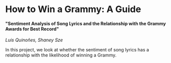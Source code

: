 # How to Win a Grammy: A Guide
#### "Sentiment Analysis of Song Lyrics and the Relationship with the Grammy Awards for Best Record"
*Luis Quinoñes, Shaney Sze*

In this project, we look at whether the sentiment of song lyrics has a relationship with the likelihood of winning a Grammy.  
